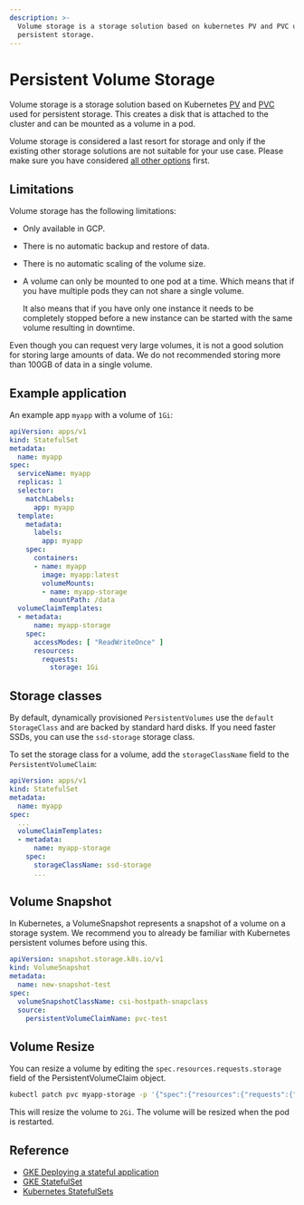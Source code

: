 ```yaml
---
description: >-
  Volume storage is a storage solution based on kubernetes PV and PVC used for
  persistent storage.
---
```


# Persistent Volume Storage

Volume storage is a storage solution based on Kubernetes [PV][k8s-pv] and [PVC][k8s-pvc] used for persistent storage. This creates a disk that is attached to the cluster and can be mounted as a volume in a pod.

[k8s-pv]: https://kubernetes.io/docs/concepts/storage/persistent-volumes/
[k8s-pvc]: https://kubernetes.io/docs/concepts/storage/persistent-volumes/#persistentvolumeclaims

Volume storage is considered a last resort for storage and only if the existing other storage solutions are not suitable for your use case. Please make sure you have considered [all other options](./README.md) first.

## Limitations

Volume storage has the following limitations:

 * Only available in GCP.
 * There is no automatic backup and restore of data.
 * There is no automatic scaling of the volume size.
 * A volume can only be mounted to one pod at a time. Which means that if you have multiple pods they can not share a single volume.

    It also means that if you have only one instance it needs to be completely stopped before a new instance can be started with the same volume resulting in downtime.

Even though you can request very large volumes, it is not a good solution for storing large amounts of data. We do not recommended storing more than 100GB of data in a single volume.

## Example application

An example app `myapp` with a volume of `1Gi`:

```yaml
apiVersion: apps/v1
kind: StatefulSet
metadata:
  name: myapp
spec:
  serviceName: myapp
  replicas: 1
  selector:
    matchLabels:
      app: myapp
  template:
    metadata:
      labels:
        app: myapp
    spec:
      containers:
      - name: myapp
        image: myapp:latest
        volumeMounts:
        - name: myapp-storage
          mountPath: /data
  volumeClaimTemplates:
  - metadata:
      name: myapp-storage
    spec:
      accessModes: [ "ReadWriteOnce" ]
      resources:
        requests:
          storage: 1Gi
```

## Storage classes

By default, dynamically provisioned `PersistentVolumes` use the `default` `StorageClass` and are backed by standard hard disks. If you need faster SSDs, you can use the `ssd-storage` storage class.

To set the storage class for a volume, add the `storageClassName` field to the `PersistentVolumeClaim`:

```yaml
apiVersion: apps/v1
kind: StatefulSet
metadata:
  name: myapp
spec:
  ...
  volumeClaimTemplates:
  - metadata:
      name: myapp-storage
    spec:
      storageClassName: ssd-storage
      ...
```

## Volume Snapshot

In Kubernetes, a VolumeSnapshot represents a snapshot of a volume on a storage system. We recommend you to already be familiar with Kubernetes persistent volumes before using this.

```yaml
apiVersion: snapshot.storage.k8s.io/v1
kind: VolumeSnapshot
metadata:
  name: new-snapshot-test
spec:
  volumeSnapshotClassName: csi-hostpath-snapclass
  source:
    persistentVolumeClaimName: pvc-test
```

## Volume Resize

You can resize a volume by editing the `spec.resources.requests.storage` field of the PersistentVolumeClaim object.

```bash
kubectl patch pvc myapp-storage -p '{"spec":{"resources":{"requests":{"storage":"2Gi"}}}}'
```

This will resize the volume to `2Gi`. The volume will be resized when the pod is restarted.

## Reference

* [GKE Deploying a stateful application](https://cloud.google.com/kubernetes-engine/docs/tutorials/stateful-application)
* [GKE StatefulSet](https://cloud.google.com/kubernetes-engine/docs/concepts/statefulset)
* [Kubernetes StatefulSets](https://kubernetes.io/docs/concepts/workloads/controllers/statefulset/)

